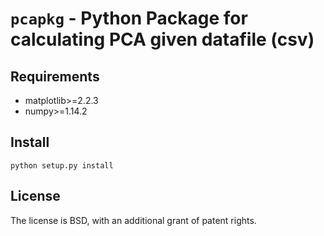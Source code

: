 # `pcapkg` - Python Package for calculating PCA given datafile (csv) 

## Requirements
* matplotlib>=2.2.3 
* numpy>=1.14.2 

## Install

`python setup.py install`

## License

The license is BSD, with an additional grant of patent rights.

